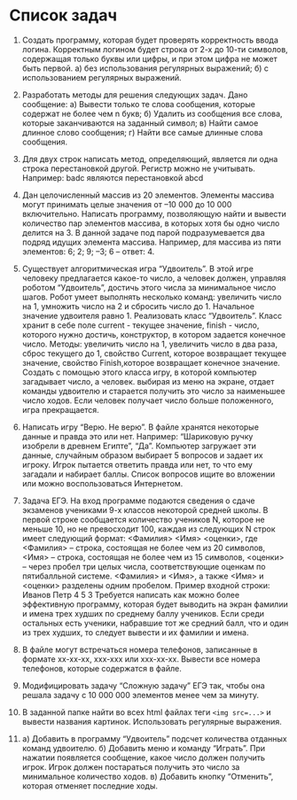 ﻿# Список задач
1. Создать программу, которая будет проверять корректность ввода логина. Корректным логином будет строка от 2-х до 10-ти символов, содержащая только буквы или цифры, и при этом цифра не может быть первой.
а) без использования регулярных выражений;
б) с использованием регулярных выражений.

2. Разработать методы для решения следующих задач. Дано сообщение:
а) Вывести только те слова сообщения, которые содержат не более чем n букв;
б) Удалить из сообщения все слова, которые заканчиваются на заданный символ;
в) Найти самое длинное слово сообщения;
г) Найти все самые длинные слова сообщения.

3. Для двух строк написать метод, определяющий, является ли одна строка перестановкой другой. Регистр можно не учитывать.
Например:
badc являются перестановкой abcd

4. Дан целочисленный массив из 20 элементов. Элементы массива могут принимать целые значения от –10 000 до 10 000 включительно. Написать программу, позволяющую найти и вывести количество пар элементов массива, в которых хотя бы одно число делится на 3. В данной задаче под парой подразумевается два подряд идущих элемента массива. Например, для массива из пяти элементов: 6; 2; 9; –3; 6 – ответ: 4.

5. Существует алгоритмическая игра “Удвоитель”. В этой игре человеку предлагается какое-то число, а человек должен, управляя роботом “Удвоитель”, достичь этого числа за минимальное число шагов. Робот умеет выполнять несколько команд: увеличить число на 1, умножить число на 2 и сбросить число до 1. Начальное значение удвоителя равно 1.
Реализовать класс “Удвоитель”. Класс хранит в себе поле current - текущее значение, finish - число, которого нужно достичь, конструктор, в котором задается конечное число. Методы: увеличить число на 1, увеличить число в два раза, сброс текущего до 1, свойство Current, которое возвращает текущее значение, свойство Finish,которое возвращает конечное значение. Создать с помощью этого класса игру, в которой компьютер загадывает число, а человек. выбирая из меню на экране, отдает команды удвоителю и старается получить это число за наименьшее число ходов. Если человек получает число больше положенного, игра прекращается.

6. Написать игру “Верю. Не верю”. В файле хранятся некоторые данные и правда это или нет. Например: “Шариковую ручку изобрели в древнем Египте”, “Да”.
Компьютер загружает эти данные, случайным образом выбирает 5 вопросов и задает их игроку.
Игрок пытается ответить правда или нет, то что ему загадали и набирает баллы. Список вопросов ищите во вложении или можно воспользоваться Интернетом.

7. Задача ЕГЭ.
На вход программе подаются сведения о сдаче экзаменов учениками 9-х классов некоторой средней школы. В первой строке сообщается количество учеников N, которое не меньше 10, но не превосходит 100, каждая из следующих N строк имеет следующий формат:
<Фамилия> <Имя> <оценки>,
где <Фамилия> – строка, состоящая не более чем из 20 символов, <Имя> – строка, состоящая не более чем из 15 символов, <оценки> – через пробел три целых числа, соответствующие оценкам по пятибалльной системе. <Фамилия> и <Имя>, а также <Имя> и <оценки> разделены одним пробелом. Пример входной строки:
Иванов Петр 4 5 3
Требуется написать как можно более эффективную программу, которая будет выводить на экран фамилии и имена трех худших по среднему баллу учеников. Если среди остальных есть ученики, набравшие тот же средний балл, что и один из трех худших, то следует вывести и их фамилии и имена.

8. В файле могут встречаться номера телефонов, записанные в формате xx-xx-xx, xxx-xxx или xxx-xx-xx. Вывести все номера телефонов, которые содержатся в файле.

9. Модифицировать задачу “Сложную задачу” ЕГЭ так, чтобы она решала задачу с 10 000 000 элементов менее чем за минуту.

10. В заданной папке найти во всех html файлах теги `<img src=...>` и вывести названия картинок. Использовать регулярные выражения.

11.	а) Добавить в программу “Удвоитель” подсчет количества отданных команд удвоителю.
	б) Добавить меню и команду “Играть”. При нажатии появляется сообщение, какое число должен получить игрок. Игрок должен постараться получить это число за минимальное количество ходов.
	в) Добавить кнопку “Отменить”, которая отменяет последние ходы.
